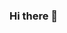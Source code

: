 ### Hi there 👋

<!--
**choyinhsuan/choyinhsuan** is a ✨ _special_ ✨ repository because its `README.md` (this file) appears on your GitHub profile.

Here are some ideas to get you started:

- National Taiwan University Student
- Computer Science and Information Engineering
- C/C++ & Python
-->
